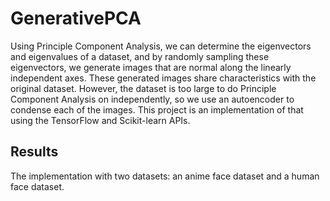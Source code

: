 # GenerativePCA

Using Principle Component Analysis, we can determine the eigenvectors and eigenvalues of a dataset, and by randomly sampling these eigenvectors, we generate images that are normal along the linearly independent axes. These generated images share characteristics with the original dataset. However, the dataset is too large to do Principle Component Analysis on independently, so we use an autoencoder to condense each of the images. This project is an implementation of that using the TensorFlow and Scikit-learn APIs. 

## Results

The implementation with two datasets: an anime face dataset and a human face dataset. 
